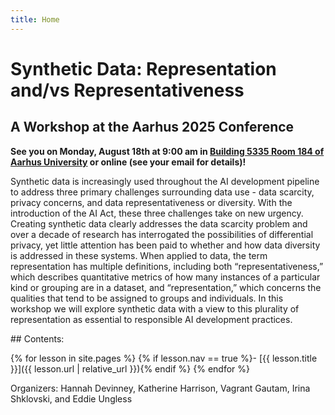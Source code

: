 ```yaml
---
title: Home
---
```


# Synthetic Data: Representation and/vs Representativeness
## A Workshop at the Aarhus 2025 Conference

**See you on Monday, August 18th at 9:00 am in [Building 5335 Room 184 of Aarhus University](https://international.au.dk/about/contact-and-visitors-service) or online (see your email for details)!**

Synthetic data is increasingly used throughout the AI development pipeline to address three primary challenges surrounding data use - data scarcity, privacy concerns, and data representativeness or diversity.
With the introduction of the AI Act, these three challenges take on new urgency.
Creating synthetic data clearly addresses the data scarcity problem and over a decade of research has interrogated the possibilities of differential privacy, yet little attention has been paid to whether and how data diversity is addressed in these systems.
When applied to data, the term representation has multiple definitions, including both “representativeness,” which describes quantitative metrics of how many instances of a particular kind or grouping are in a dataset, and “representation,” which concerns the qualities that tend to be assigned to groups and individuals.
In this workshop we will explore synthetic data with a view to this plurality of representation as essential to responsible AI development practices.

<div class="toc" markdown="1">
## Contents:

{% for lesson in site.pages %}
{% if lesson.nav == true %}- [{{ lesson.title }}]({{ lesson.url | relative_url }}){% endif %}
{% endfor %}
</div>

Organizers: Hannah Devinney, Katherine Harrison, Vagrant Gautam, Irina Shklovski, and Eddie Ungless
